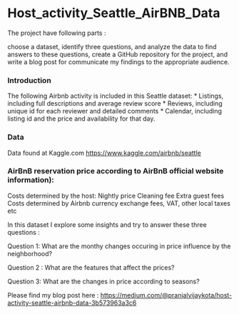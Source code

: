 # Host_activity_Seattle_AirBNB_Data

 The project have following parts : 
 
choose a dataset, identify three questions, and analyze the data to find answers to these questions, create a GitHub repository for the project, and write a blog post for communicate my findings to the appropriate audience.

### Introduction

The following Airbnb activity is included in this Seattle dataset: * Listings, including full descriptions and average review score * Reviews, including unique id for each reviewer and detailed comments * Calendar, including listing id and the price and availability for that day.

### Data
Data found at Kaggle.com
https://www.kaggle.com/airbnb/seattle


### AirBnB reservation price according to AirBnB official website information):

Costs determined by the host:
Nightly price
Cleaning fee
Extra guest fees
Costs determined by Airbnb
currency exchange fees, VAT, other local taxes etc

In this dataset I explore some insights and try to answer these three questions :

Question 1: What are the monthy changes occuring in price influence by the neighborhood?

Question 2 : What are the features that affect the prices?

Question 3: What are the changes in price according to seasons?

Please find my blog post here :
https://medium.com/@pranjalvijaykota/host-activity-seattle-airbnb-data-3b573963a3c6

